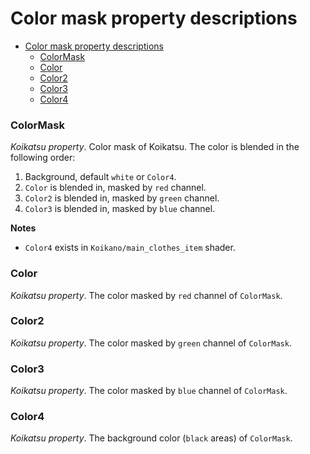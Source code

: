 # Color mask property descriptions

- [Color mask property descriptions](#color-mask-property-descriptions)
    - [ColorMask](#colormask)
    - [Color](#color)
    - [Color2](#color2)
    - [Color3](#color3)
    - [Color4](#color4)

### ColorMask
*Koikatsu property*. Color mask of Koikatsu.
The color is blended in the following order:
1. Background, default `white` or `Color4`.
2. `Color` is blended in, masked by `red` channel.
3. `Color2` is blended in, masked by `green` channel.
4. `Color3` is blended in, masked by `blue` channel.

**Notes**
- `Color4` exists in `Koikano/main_clothes_item` shader.

### Color
*Koikatsu property*. The color masked by `red` channel of `ColorMask`.

### Color2
*Koikatsu property*. The color masked by `green` channel of `ColorMask`.

### Color3
*Koikatsu property*. The color masked by `blue` channel of `ColorMask`.

### Color4
*Koikatsu property*. The background color (`black` areas) of `ColorMask`.
